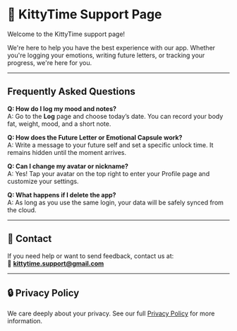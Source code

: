# 💜 KittyTime Support Page

Welcome to the KittyTime support page!

We're here to help you have the best experience with our app. Whether you're logging your emotions, writing future letters, or tracking your progress, we're here for you.

---

## Frequently Asked Questions

**Q: How do I log my mood and notes?**  
A: Go to the **Log** page and choose today’s date. You can record your body fat, weight, mood, and a short note.

**Q: How does the Future Letter or Emotional Capsule work?**  
A: Write a message to your future self and set a specific unlock time. It remains hidden until the moment arrives.

**Q: Can I change my avatar or nickname?**  
A: Yes! Tap your avatar on the top right to enter your Profile page and customize your settings.

**Q: What happens if I delete the app?**  
A: As long as you use the same login, your data will be safely synced from the cloud.

---

## 📧 Contact

If you need help or want to send feedback, contact us at:  
📮 **kittytime.support@gmail.com**

---

## 🔒 Privacy Policy

We care deeply about your privacy. See our full [Privacy Policy](https://yourusername.github.io/kittytime-support/privacy.html) for more information.
